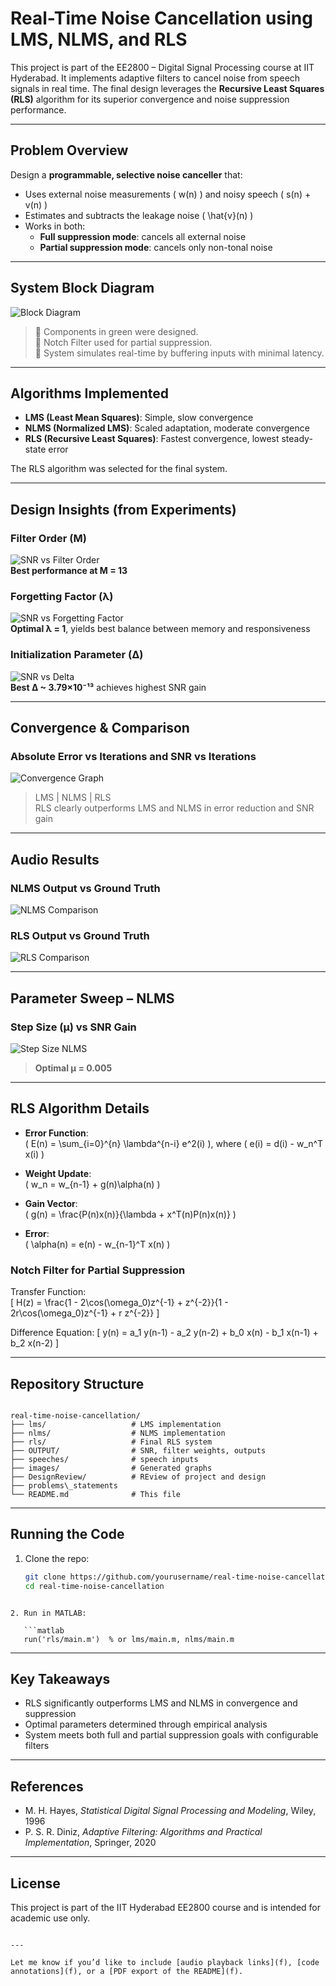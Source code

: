 
# Real-Time Noise Cancellation using LMS, NLMS, and RLS

This project is part of the EE2800 – Digital Signal Processing course at IIT Hyderabad. It implements adaptive filters to cancel noise from speech signals in real time. The final design leverages the **Recursive Least Squares (RLS)** algorithm for its superior convergence and noise suppression performance.

---

##  Problem Overview

Design a **programmable, selective noise canceller** that:

- Uses external noise measurements \( w(n) \) and noisy speech \( s(n) + v(n) \)
- Estimates and subtracts the leakage noise \( \hat{v}(n) \)
- Works in both:
  - **Full suppression mode**: cancels all external noise
  - **Partial suppression mode**: cancels only non-tonal noise

---

##  System Block Diagram

![Block Diagram](./images/block%20diagram.jpg)

> 🔹 Components in green were designed.  
> 🔹 Notch Filter used for partial suppression.  
> 🔹 System simulates real-time by buffering inputs with minimal latency.

---

##  Algorithms Implemented

- **LMS (Least Mean Squares)**: Simple, slow convergence  
- **NLMS (Normalized LMS)**: Scaled adaptation, moderate convergence  
- **RLS (Recursive Least Squares)**: Fastest convergence, lowest steady-state error

The RLS algorithm was selected for the final system.

---

##  Design Insights (from Experiments)

###  Filter Order (M)
![SNR vs Filter Order](./images/filter%20order.jpg)  
**Best performance at M = 13**

###  Forgetting Factor (λ)
![SNR vs Forgetting Factor](./images/forgetting%20factor.jpg)  
**Optimal λ = 1**, yields best balance between memory and responsiveness

###  Initialization Parameter (Δ)
![SNR vs Delta](./images/delta.jpg)  
**Best Δ ~ 3.79×10⁻¹³** achieves highest SNR gain

---

##  Convergence & Comparison

### Absolute Error vs Iterations and SNR vs Iterations
![Convergence Graph](./images/literation%20error%20compartion.jpg)

>  LMS |  NLMS |  RLS  
> RLS clearly outperforms LMS and NLMS in error reduction and SNR gain

---

##  Audio Results

### NLMS Output vs Ground Truth
![NLMS Comparison](./images/graph%20nlms.jpg)

### RLS Output vs Ground Truth
![RLS Comparison](./images/graph%20rls.jpg)

---

##  Parameter Sweep – NLMS

### Step Size (μ) vs SNR Gain
![Step Size NLMS](./images/step%20size.jpg)

> **Optimal μ = 0.005**

---

##  RLS Algorithm Details

- **Error Function**:  
  \( E(n) = \sum_{i=0}^{n} \lambda^{n-i} e^2(i) \), where \( e(i) = d(i) - w_n^T x(i) \)

- **Weight Update**:  
  \( w_n = w_{n-1} + g(n)\alpha(n) \)

- **Gain Vector**:  
  \( g(n) = \frac{P(n)x(n)}{\lambda + x^T(n)P(n)x(n)} \)

- **Error**:  
  \( \alpha(n) = e(n) - w_{n-1}^T x(n) \)

###  Notch Filter for Partial Suppression

Transfer Function:  
\[
H(z) = \frac{1 - 2\cos(\omega_0)z^{-1} + z^{-2}}{1 - 2r\cos(\omega_0)z^{-1} + r z^{-2}}
\]

Difference Equation:
\[
y(n) = a_1 y(n-1) - a_2 y(n-2) + b_0 x(n) - b_1 x(n-1) + b_2 x(n-2)
\]

---

##  Repository Structure

```

real-time-noise-cancellation/
├── lms/                   # LMS implementation
├── nlms/                  # NLMS implementation
├── rls/                   # Final RLS system
├── OUTPUT/                # SNR, filter weights, outputs
├── speeches/              # speech inputs
├── images/                # Generated graphs
├── DesignReview/          # REview of project and design
├── problems\_statements  
└── README.md              # This file

````

---

##  Running the Code

1. Clone the repo:
   ```bash
   git clone https://github.com/yourusername/real-time-noise-cancellation.git
   cd real-time-noise-cancellation
```

2. Run in MATLAB:

   ```matlab
   run('rls/main.m')  % or lms/main.m, nlms/main.m
   ```

---

##  Key Takeaways

* RLS significantly outperforms LMS and NLMS in convergence and suppression
* Optimal parameters determined through empirical analysis
* System meets both full and partial suppression goals with configurable filters

---

##  References

* M. H. Hayes, *Statistical Digital Signal Processing and Modeling*, Wiley, 1996
* P. S. R. Diniz, *Adaptive Filtering: Algorithms and Practical Implementation*, Springer, 2020

---

##  License

This project is part of the IIT Hyderabad EE2800 course and is intended for academic use only.

```

---

Let me know if you’d like to include [audio playback links](f), [code annotations](f), or a [PDF export of the README](f).
```
